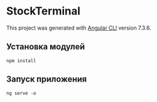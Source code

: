 # StockTerminal

This project was generated with [Angular CLI](https://github.com/angular/angular-cli) version 7.3.6.

## Установка модулей
`npm install`

## Запуск приложения
`ng serve -o` 
